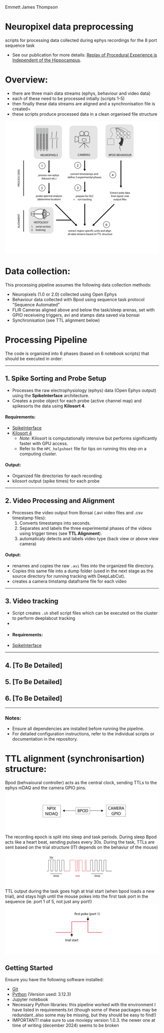 Emmett James Thompson
# Neuropixel data preprocessing
scripts for processing data collected during ephys recordings for the 8 port sequence task

- See our publication for more details: [Replay of Procedural Experience is Independent of the Hippocampus](https://www.biorxiv.org/content/10.1101/2024.06.05.597547v1.full.pdf).

# Overview: 
- there are three main data streams (ephys, behaviour and video data)
- each of these need to be processed intially (scripts 1-5)
- then finally these data streams are aligned and a synchronisation file is created=
- these scripts produce processed data in a clean organised file structure
  
![Processing pipeline](images/processing_schematic.png)


# Data collection:
This processing pipeline assumes the following data collection methods:
- Neuropixels (1.0 or 2.0) collected using Open Ephys
- Behaviour data collected with Bpod using sequence task protocol "Sequence Automated"
- FLIR Cameras aligned above and below the task/sleep arenas, set with GPIO receiveing triggers, avi and stamps data saved via bonsai
- Synchronisation (see TTL alignment below)

# Processing Pipeline

The code is organized into 6 phases (based on 6 notebook scripts) that should be executed in order:

---

## 1. Spike Sorting and Probe Setup
- Processes the raw electrophysiology (ephys) data (Open Ephys output) using the **SpikeInterface** architecture.
- Creates a probe object for each probe (active channel map) and spikesorts the data using **Kilosort 4**.

#### Requirements:
- [SpikeInterface](https://spikeinterface.readthedocs.io/en/stable/)
- [Kilosort 4](https://github.com/MouseLand/Kilosort)
  - *Note*: Kilosort is computationally intensive but performs significantly faster with GPU access.
  - Refer to the `HPC_helpsheet` file for tips on running this step on a computing cluster.

#### Output:
- Organized file directories for each recording.
- kilosort output (spike times) for each probe

---

## 2. Video Processing and Alignment
- Processes the video output from Bonsai (.avi video files and .csv timestamp files):
  1. Converts timestamps into seconds.
  2. Separates and labels the three experimental phases of the videos using trigger times (see **TTL Alignment**).
  3. automaticaly detects and labels video type (back view or above view camera) 

#### Output:
- renames and copies the raw `.avi` files into the organized file directory.
- Copies this same file into a dump folder (used in the next stage as the source directory for running tracking with DeepLabCut).
- creates a camera timstamp dataframe file for each video 

---

## 3. Video tracking
- Script creates `.sh` shell script files which can be executed on the cluster to perform deeplabcut tracking 
- 
- #### Requirements:
- [SpikeInterface](https://spikeinterface.readthedocs.io/en/stable/)

---

## 4. [To Be Detailed]

## 5. [To Be Detailed]

## 6. [To Be Detailed]

---

### Notes:
- Ensure all dependencies are installed before running the pipeline.
- For detailed configuration instructions, refer to the individual scripts or documentation in the repository.

  

  

# TTL alignment (synchronisartion) structure: 

Bpod (behvaioural controller) acts as the central clock, sending TTLs to the ephys  niDAQ and the camera GPIO pins. 
![Processing pipeline](images/ttl_clock.png)
The recording epoch is split into sleep and task periods. During sleep Bpod acts like a heart beat, sending pulses every 30s. During the task, TTLs are sent based on the trial structure (ITI depends on the behaviur of the mouse)
![Processing pipeline](images/TTL_task_structure.png)
TTL output during the task goes high at trial start (when bpod loads a new trial), and stays high until the mouse pokes into the first task port in the sequence (ie. port 1 of 5, not just any port!) 
![Processing pipeline](images/task_ttl_relationship.png)

## Getting Started

Ensure you have the following software installed:
- [Git](https://git-scm.com/)
- [Python](https://www.python.org/downloads/)  (Version used: 3.12.3)
- Jupyter notebook
- Necessary Python libraries: this pipeline worked with the environment I have listed in requirements.txt (though some of these packages may be redundant..also some may be missing, but they should be easy to find!)
- IMPORTANT! make sure to use moviepy version 1.0.3. the newer one at time of writing (december 2024) seems to be broken 

